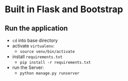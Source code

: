 # Built in Flask and Bootstrap

## Run the application
- `cd` into base directory
- activate `virtualenv`:
    - `source venv/bin/activate`
- install `requirements.txt`
    - `pip install -r requirements.txt`
- run the Server:
    - `python manage.py runserver`
